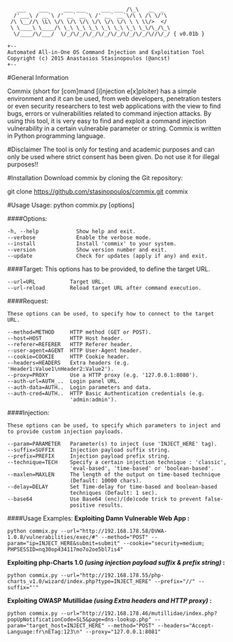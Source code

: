 	   ___    ___     ___ ___     ___ ___ /\_\   __  _ 
	  /'___\ / __`\ /' __` __`\ /' __` __`\/\ \ /\ \/'\
	 /\ \__//\ \L\ \/\ \/\ \/\ \/\ \/\ \/\ \ \ \\/>  </
	 \ \____\ \____/\ \_\ \_\ \_\ \_\ \_\ \_\ \_\/\_/\_\
	  \/____/\/___/  \/_/\/_/\/_/\/_/\/_/\/_/\/_/\//\/_/ { v0.01b }

	+--
	Automated All-in-One OS Command Injection and Exploitation Tool
	Copyright (c) 2015 Anastasios Stasinopoulos (@ancst)
	+--

#General Information

Commix (short for [com]mand [i]njection e[x]ploiter) has a simple environment and it can be used, from web developers, penetration testers or even security researchers to test web applications with the view to find bugs, errors or vulnerabilities related to command injection attacks. By using this tool, it is very easy to find and exploit a command injection vulnerability in a certain vulnerable parameter or string. Commix is written in Python programming language.

#Disclaimer
The tool is only for testing and academic purposes and can only be used where strict consent has been given. Do not use it for illegal purposes!!

#Installation
Download commix by cloning the Git repository:

  git clone https://github.com/stasinopoulos/commix.git commix


#Usage
    Usage: python commix.py [options]

####Options:

    -h, --help            Show help and exit.
    --verbose             Enable the verbose mode.
    --install             Install 'commix' to your system.
    --version             Show version number and exit.
    --update              Check for updates (apply if any) and exit.

####Target:
    This options has to be provided, to define the target URL.

    --url=URL           Target URL.
    --url-reload        Reload target URL after command execution.

####Request:

    These options can be used, to specify how to connect to the target
    URL.

    --method=METHOD     HTTP method (GET or POST).
    --host=HOST         HTTP Host header.
    --referer=REFERER   HTTP Referer header.
    --user-agent=AGENT  HTTP User-Agent header.
    --cookie=COOKIE     HTTP Cookie header.
    --headers=HEADERS   Extra headers (e.g. 'Header1:Value1\nHeader2:Value2').
    --proxy=PROXY       Use a HTTP proxy (e.g. '127.0.0.1:8080').
    --auth-url=AUTH_..  Login panel URL.
    --auth-data=AUTH..  Login parameters and data.
    --auth-cred=AUTH..  HTTP Basic Authentication credentials (e.g.
                        'admin:admin').

####Injection:

    These options can be used, to specify which parameters to inject and
    to provide custom injection payloads.

    --param=PARAMETER   Parameter(s) to inject (use 'INJECT_HERE' tag).
    --suffix=SUFFIX     Injection payload suffix string.
    --prefix=PREFIX     Injection payload prefix string.
    --technique=TECH    Specify a certain injection technique : 'classic',
                        'eval-based', 'time-based' or 'boolean-based'.
    --maxlen=MAXLEN     The length of the output on time-based technique
                        (Default: 10000 chars).
    --delay=DELAY       Set Time-delay for time-based and boolean-based
                        techniques (Default: 1 sec).
    --base64            Use Base64 (enc)/(de)code trick to prevent false-
                        positive results.

####Usage Examples:
**Exploiting Damn Vulnerable Web App :**

    python commix.py --url="http://192.168.178.58/DVWA-1.0.8/vulnerabilities/exec/#" --method="POST" --param="ip=INJECT_HERE&submit=submit" --cookie="security=medium; PHPSESSID=nq30op434117mo7o2oe5bl7is4"
    
**Exploiting php-Charts 1.0 *(using injection payload suffix & prefix string)* :**

    python commix.py --url="http://192.168.178.55/php-charts_v1.0/wizard/index.php?type=INJECT_HERE" --prefix="//" --suffix="'" 
    
**Exploiting OWASP Mutillidae *(using Extra headers and HTTP proxy)* :**

    python commix.py --url="http://192.168.178.46/mutillidae/index.php?popUpNotificationCode=SL5&page=dns-lookup.php" --param="target_host=INJECT_HERE" --method="POST" --headers="Accept-Language:fr\nETag:123\n" --proxy="127.0.0.1:8081"
